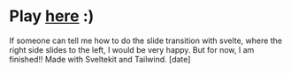 # Play [here](https://gdharderoreasier.vercel.app/) :)

If someone can tell me how to do the slide transition with svelte, where the right side slides to the left, I would be very happy. But for now, I am finished!!
Made with Sveltekit and Tailwind. [date]

